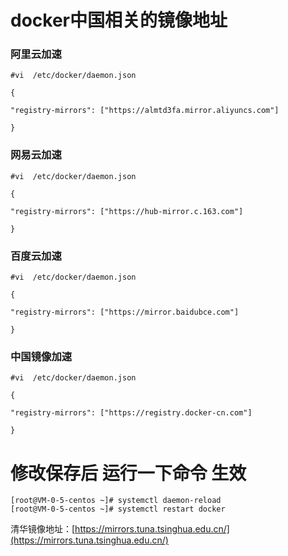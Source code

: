 # docker中国相关的镜像地址

### 阿里云加速

```
#vi  /etc/docker/daemon.json

{

"registry-mirrors": ["https://almtd3fa.mirror.aliyuncs.com"]

}
```

### 网易云加速

```
#vi  /etc/docker/daemon.json

{

"registry-mirrors": ["https://hub-mirror.c.163.com"]

}
```

### 百度云加速

```
#vi  /etc/docker/daemon.json

{

"registry-mirrors": ["https://mirror.baidubce.com"]

}
```

### 中国镜像加速

```
#vi  /etc/docker/daemon.json

{

"registry-mirrors": ["https://registry.docker-cn.com"]

}
```

# 修改保存后 运行一下命令 生效

```
[root@VM-0-5-centos ~]# systemctl daemon-reload
[root@VM-0-5-centos ~]# systemctl restart docker
```


清华镜像地址：[https://mirrors.tuna.tsinghua.edu.cn/](https://mirrors.tuna.tsinghua.edu.cn/)

